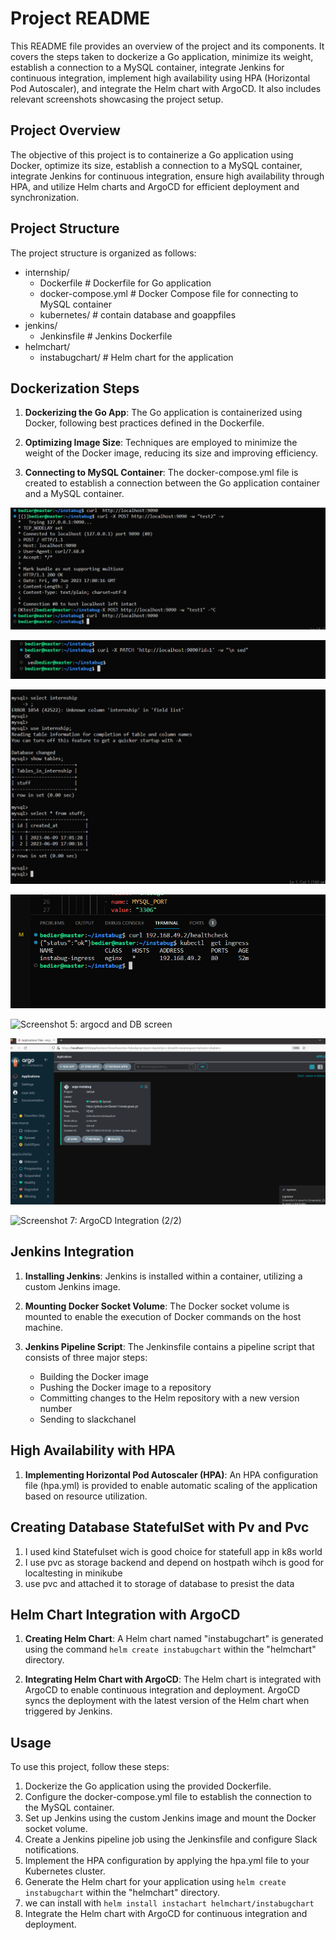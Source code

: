 # Project README

This README file provides an overview of the project and its components. It covers the steps taken to dockerize a Go application, minimize its weight, establish a connection to a MySQL container, integrate Jenkins for continuous integration, implement high availability using HPA (Horizontal Pod Autoscaler), and integrate the Helm chart with ArgoCD. It also includes relevant screenshots showcasing the project setup.

## Project Overview

The objective of this project is to containerize a Go application using Docker, optimize its size, establish a connection to a MySQL container, integrate Jenkins for continuous integration, ensure high availability through HPA, and utilize Helm charts and ArgoCD for efficient deployment and synchronization.

## Project Structure

The project structure is organized as follows:

- internship/
  - Dockerfile           # Dockerfile for Go application
  - docker-compose.yml   # Docker Compose file for connecting to MySQL container
  - kubernetes/           # contain database and goappfiles
- jenkins/
  - Jenkinsfile           # Jenkins Dockerfile
- helmchart/
  - instabugchart/        # Helm chart for the application

## Dockerization Steps

1. **Dockerizing the Go App**: The Go application is containerized using Docker, following best practices defined in the Dockerfile.

2. **Optimizing Image Size**: Techniques are employed to minimize the weight of the Docker image, reducing its size and improving efficiency.

3. **Connecting to MySQL Container**: The docker-compose.yml file is created to establish a connection between the Go application container and a MySQL container.

![Screenshot 1: Connection Establishment](/screens/screen1compose.png)

![Screenshot 2: Connection Establishment](/screens/screen2compose.png)

![Screenshot 3: Connection Establishment](/screens/dbscreen.png)

![Screenshot 4: Kubernetes Deployment ](/screens/k8s1.png)

![Screenshot 5: argocd and DB screen ](/screens/screens/helm.png)

![Screenshot 6: ArgoCD Integration (1/2) ](/screens/argo1.png)

![Screenshot 7: ArgoCD Integration (2/2)](/creens/argo2.png)

## Jenkins Integration

1. **Installing Jenkins**: Jenkins is installed within a container, utilizing a custom Jenkins image.

2. **Mounting Docker Socket Volume**: The Docker socket volume is mounted to enable the execution of Docker commands on the host machine.

3. **Jenkins Pipeline Script**: The Jenkinsfile contains a pipeline script that consists of three major steps:
   - Building the Docker image
   - Pushing the Docker image to a repository
   - Committing changes to the Helm repository with a new version number
   - Sending to slackchanel

## High Availability with HPA

1. **Implementing Horizontal Pod Autoscaler (HPA)**: An HPA configuration file (hpa.yml) is provided to enable automatic scaling of the application based on resource utilization.
## Creating Database StatefulSet with Pv and Pvc
1. I used kind Statefulset wich is good choice for statefull app in k8s world
2. I use pvc as storage backend and depend on hostpath wihch is good for localtesting in minikube
3. use pvc and attached it to storage of database to presist the data


## Helm Chart Integration with ArgoCD

1. **Creating Helm Chart**: A Helm chart named "instabugchart" is generated using the command `helm create instabugchart` within the "helmchart" directory.

2. **Integrating Helm Chart with ArgoCD**: The Helm chart is integrated with ArgoCD to enable continuous integration and deployment. ArgoCD syncs the deployment with the latest version of the Helm chart when triggered by Jenkins.

## Usage

To use this project, follow these steps:

1. Dockerize the Go application using the provided Dockerfile.
2. Configure the docker-compose.yml file to establish the connection to the MySQL container.
3. Set up Jenkins using the custom Jenkins image and mount the Docker socket volume.
4. Create a Jenkins pipeline job using the Jenkinsfile and configure Slack notifications.
5. Implement the HPA configuration by applying the hpa.yml file to your Kubernetes cluster.
6. Generate the Helm chart for your application using `helm create instabugchart` within the "helmchart" directory.
7. we can install with `helm install instachart helmchart/instabugchart`
7. Integrate the Helm chart with ArgoCD for continuous integration and deployment.
